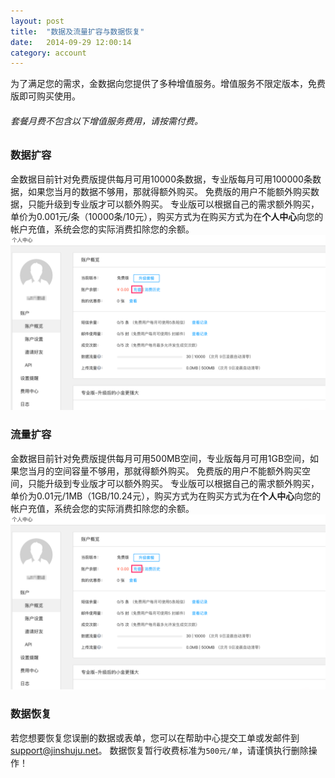 ```yaml
---
layout: post
title:  "数据及流量扩容与数据恢复"
date:   2014-09-29 12:00:14
category: account
---
```


为了满足您的需求，金数据向您提供了多种增值服务。增值服务不限定版本，免费版即可购买使用。
###### 套餐月费不包含以下增值服务费用，请按需付费。

### 数据扩容

金数据目前针对免费版提供每月可用10000条数据，专业版每月可用100000条数据，如果您当月的数据不够用，那就得额外购买。
免费版的用户不能额外购买数据，只能升级到专业版才可以额外购买。
专业版可以根据自己的需求额外购买，单价为0.001元/条（10000条/10元），购买方式为在购买方式为在**个人中心**向您的帐户充值，系统会您的实际消费扣除您的余额。
![](/images/recharge-2.png)

### 流量扩容

金数据目前针对免费版提供每月可用500MB空间，专业版每月可用1GB空间，如果您当月的空间容量不够用，那就得额外购买。
免费版的用户不能额外购买空间，只能升级到专业版才可以额外购买。
专业版可以根据自己的需求额外购买，单价为0.01元/1MB（1GB/10.24元），购买方式为在购买方式为在**个人中心**向您的帐户充值，系统会您的实际消费扣除您的余额。
![](/images/recharge-2.png)

### 数据恢复

若您想要恢复您误删的数据或表单，您可以在帮助中心提交工单或发邮件到[support@jinshuju.net](mailto:support@jinshuju.net)。
数据恢复暂行收费标准为`500元/单`，请谨慎执行删除操作！
